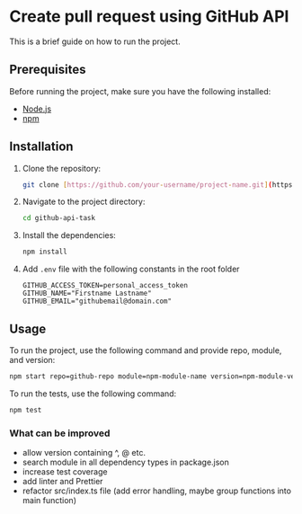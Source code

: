 # Create pull request using GitHub API

This is a brief guide on how to run the project.

## Prerequisites

Before running the project, make sure you have the following installed:

- [Node.js](https://nodejs.org)
- [npm](https://www.npmjs.com/)

## Installation

1. Clone the repository:

    ```bash
    git clone [https://github.com/your-username/project-name.git](https://github.com/YanaKopyshchyk1/jspro.git)
    ```

2. Navigate to the project directory:

    ```bash
    cd github-api-task
    ```

3. Install the dependencies:

    ```bash
    npm install
    ```
    
4. Add `.env` file with the following constants in the root folder

    ```
    GITHUB_ACCESS_TOKEN=personal_access_token
    GITHUB_NAME="Firstname Lastname"
    GITHUB_EMAIL="githubemail@domain.com"
    ```

## Usage

To run the project, use the following command and provide repo, module, and version:

```bash
npm start repo=github-repo module=npm-module-name version=npm-module-version
```

To run the tests, use the following command:

```bash
npm test
```

### What can be improved
- allow version containing ^, @ etc.
- search module in all dependency types in package.json
- increase test coverage
- add linter and Prettier
- refactor src/index.ts file (add error handling, maybe group functions into main function)
